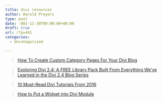 ```yaml
---
title: divi resources
author: Harold Preyers
type: post
date: -001-11-30T00:00:00+00:00
draft: true
url: /?p=441
categories:
  - Uncategorized

---
```

<blockquote class="wp-embedded-content" data-secret="9uqIAJ8aXp">
  <p>
    <a href="https://www.brandedbybritt.co/how-to-create-custom-category-pages-for-your-divi-blog/">How To Create Custom Category Pages For Your Divi Blog</a>
  </p>
</blockquote>



<blockquote class="wp-embedded-content" data-secret="RGPRbXWJQP">
  <p>
    <a href="https://www.elegantthemes.com/blog/resources/exploring-divi-2-4-a-free-layout-pack-built-from-everything-weve-learned-in-the-divi-2-4-blog-series">Exploring Divi 2.4: A FREE Library Pack Built From Everything We&#8217;ve Learned in the Divi 2.4 Blog Series</a>
  </p>
</blockquote>



<blockquote class="wp-embedded-content" data-secret="BVSVm6bFBV">
  <p>
    <a href="https://www.elegantthemes.com/blog/divi-resources/10-must-read-divi-tutorials-from-2016">10 Must-Read Divi Tutorials From 2016</a>
  </p>
</blockquote>



<blockquote class="wp-embedded-content" data-secret="mzEvqAQvql">
  <p>
    <a href="https://divibooster.com/how-to-put-a-widget-into-divi-module/">How to Put a Widget into Divi Module</a>
  </p>
</blockquote>



&nbsp;

&nbsp;

&nbsp;

&nbsp;